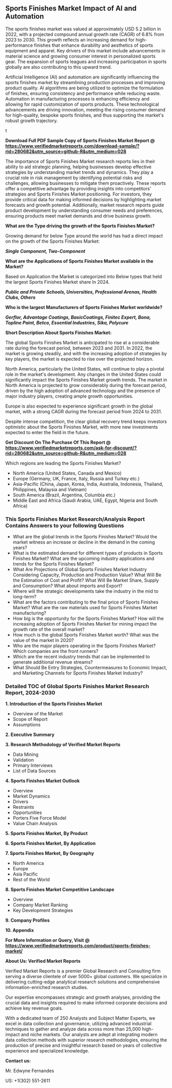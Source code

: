 <h2>Sports Finishes Market Impact of AI and Automation</h2><p>The sports finishes market was valued at approximately USD 5.2 billion in 2022, with a projected compound annual growth rate (CAGR) of 6.8% from 2023 to 2030. This growth reflects an increasing demand for high-performance finishes that enhance durability and aesthetics of sports equipment and apparel. Key drivers of this market include advancements in material science and growing consumer interest in personalized sports gear. The expansion of sports leagues and increasing participation in sports globally are also contributing to this upward trend.</p><p>Artificial Intelligence (AI) and automation are significantly influencing the sports finishes market by streamlining production processes and improving product quality. AI algorithms are being utilized to optimize the formulation of finishes, ensuring consistency and performance while reducing waste. Automation in manufacturing processes is enhancing efficiency and allowing for rapid customization of sports products. These technological advancements are driving innovation, meeting the rising consumer demand for high-quality, bespoke sports finishes, and thus supporting the market's robust growth trajectory.</p>t</p><p id="" class=""><strong>Download Full PDF Sample Copy of Sports Finishes Market Report @ <a href="https://www.verifiedmarketreports.com/download-sample/?rid=280682&utm_source=github-R&utm_medium=028" target="_blank">https://www.verifiedmarketreports.com/download-sample/?rid=280682&utm_source=github-R&utm_medium=028</a></strong></p><p>The importance of&nbsp;Sports Finishes Market research reports lies in their ability to aid strategic planning, helping businesses develop effective strategies by understanding market trends and dynamics. They play a crucial role in risk management by identifying potential risks and challenges, allowing businesses to mitigate them proactively. These reports offer a competitive advantage by providing insights into competitors' strategies and Sports Finishes Market positioning. For investors, they provide critical data for making informed decisions by highlighting market forecasts and growth potential. Additionally, market research reports guide product development by understanding consumer needs and preferences, ensuring products meet market demands and drive business growth.</p><p><strong>What are the&nbsp;Type driving the growth of the Sports Finishes Market?</strong></p><p id="" class="">Growing demand for below Type around the world has had a direct impact on the growth of the Sports Finishes Market:</p><em><strong>Single Component, Two-Component</strong></em></p><strong>What are the&nbsp;Applications&nbsp;of Sports Finishes Market available in the Market?</strong></p><p id="" class="">Based on Application the Market is categorized into Below types that held the largest Sports Finishes Market share In 2024.</p><em><strong>Public and Private Schools, Universities, Professional Arenas, Health Clubs, Others</strong></em></p><strong>Who is the largest Manufacturers of Sports Finishes Market worldwide?</strong></p><p><em><strong>Gerflor, Advantage Coatings, BasicCoatings, Finitec Expert, Bona, Topline Paint, Betco, Essential Industries, Sika, Polycure</strong></em></p><p id="" class=""><strong>Short Description About Sports Finishes Market:</strong></p><p>The global Sports Finishes Market is anticipated to rise at a considerable rate during the forecast period, between 2023 and 2031. In 2022, the market is growing steadily, and with the increasing adoption of strategies by key players, the market is expected to rise over the projected horizon.</p><p>North America, particularly the United States, will continue to play a pivotal role in the market's development. Any changes in the United States could significantly impact the Sports Finishes Market growth trends. The market in North America is projected to grow considerably during the forecast period, driven by the high adoption of advanced technology and the presence of major industry players, creating ample growth opportunities.</p><p>Europe is also expected to experience significant growth in the global market, with a strong CAGR during the forecast period from 2024 to 2031.</p><p>Despite intense competition, the clear global recovery trend keeps investors optimistic about the Sports Finishes Market, with more new investments expected to enter the field in the future.</p><p id="" class=""><strong>Get Discount On The Purchase Of This Report @ <a href="https://www.verifiedmarketreports.com/ask-for-discount/?rid=280682&utm_source=github-R&utm_medium=028" target="_blank">https://www.verifiedmarketreports.com/ask-for-discount/?rid=280682&utm_source=github-R&utm_medium=028</a></strong></p>Which regions are leading the Sports Finishes Market?</p><ul><li>North America (United States, Canada and Mexico)</li><li>Europe (Germany, UK, France, Italy, Russia and Turkey etc.)</li><li>Asia-Pacific (China, Japan, Korea, India, Australia, Indonesia, Thailand, Philippines, Malaysia and Vietnam)</li><li>South America (Brazil, Argentina, Columbia etc.)</li><li>Middle East and Africa (Saudi Arabia, UAE, Egypt, Nigeria and South Africa)</li></ul><h3 id="" class="">This Sports Finishes Market Research/Analysis Report Contains Answers to your following Questions</h3><ul><li>What are the global trends in the Sports Finishes Market? Would the market witness an increase or decline in the demand in the coming years?</li><li>What is the estimated demand for different types of products in Sports Finishes Market? What are the upcoming industry applications and trends for the Sports Finishes Market?</li><li>What Are Projections of Global Sports Finishes Market Industry Considering Capacity, Production and Production Value? What Will Be the Estimation of Cost and Profit? What Will Be Market Share, Supply and Consumption? What about imports and Export?</li><li>Where will the strategic developments take the industry in the mid to long-term?</li><li>What are the factors contributing to the final price of Sports Finishes Market? What are the raw materials used for Sports Finishes Market manufacturing?</li><li>How big is the opportunity for the Sports Finishes Market? How will the increasing adoption of Sports Finishes Market for mining impact the growth rate of the overall market?</li><li>How much is the global Sports Finishes Market worth? What was the value of the market In 2020?</li><li>Who are the major players operating in the Sports Finishes Market? Which companies are the front runners?</li><li>Which are the recent industry trends that can be implemented to generate additional revenue streams?</li><li>What Should Be Entry Strategies, Countermeasures to Economic Impact, and Marketing Channels for Sports Finishes Market Industry?</li></ul><h3 id="" class="">Detailed TOC of Global Sports Finishes Market Research Report, 2024-2030</h3><p id="" class=""><strong>1. Introduction of the Sports Finishes Market</strong></p><ul><li>Overview of the Market</li><li>Scope of Report</li><li>Assumptions</li></ul><p id="" class=""><strong>2. Executive Summary</strong></p><p id="" class=""><strong>3. Research Methodology of Verified Market Reports</strong></p><ul><li>Data Mining</li><li>Validation</li><li>Primary Interviews</li><li>List of Data Sources</li></ul><p id="" class=""><strong>4. Sports Finishes Market Outlook</strong></p><ul><li>Overview</li><li>Market Dynamics</li><li>Drivers</li><li>Restraints</li><li>Opportunities</li><li>Porters Five Force Model</li><li>Value Chain Analysis</li></ul><p id="" class=""><strong>5. Sports Finishes Market, By Product</strong></p><p id="" class=""><strong>6. Sports Finishes Market, By Application</strong></p><p id="" class=""><strong>7. Sports Finishes Market, By Geography</strong></p><ul><li>North America</li><li>Europe</li><li>Asia Pacific</li><li>Rest of the World</li></ul><p id="" class=""><strong>8. Sports Finishes Market Competitive Landscape</strong></p><ul><li>Overview</li><li>Company Market Ranking</li><li>Key Development Strategies</li></ul><p id="" class=""><strong>9. Company Profiles</strong></p><p id="" class=""><strong>10. Appendix</strong></p><p id="" class=""><strong>For More Information or Query, Visit @ <a href="https://www.verifiedmarketreports.com/product/sports-finishes-market/" target="_blank">https://www.verifiedmarketreports.com/product/sports-finishes-market/</a></strong></p><p id="" class=""><strong>About Us: Verified Market Reports</strong></p><p id="" class="">Verified Market Reports is a premier Global Research and Consulting firm serving a diverse clientele of over 5000+ global customers. We specialize in delivering cutting-edge analytical research solutions and comprehensive information-enriched research studies.</p><p id="" class="">Our expertise encompasses strategic and growth analyses, providing the crucial data and insights required to make informed corporate decisions and achieve key revenue goals.</p><p id="" class="">With a dedicated team of 250 Analysts and Subject Matter Experts, we excel in data collection and governance, utilizing advanced industrial techniques to gather and analyze data across more than 25,000 high-impact and niche markets. Our analysts are adept at integrating modern data collection methods with superior research methodologies, ensuring the production of precise and insightful research based on years of collective experience and specialized knowledge.</p><p id="" class=""><strong>Contact us:</strong></p><p id="" class="">Mr. Edwyne Fernandes</p><p id="" class="">US: +1(302) 551-2611</p>